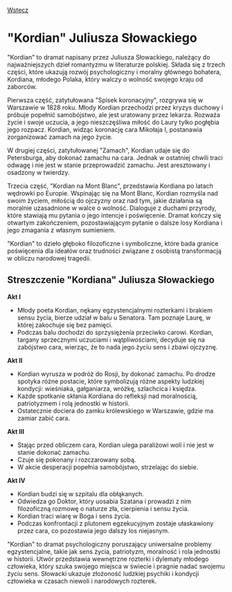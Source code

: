 [Wstecz](../polski.md)

# "Kordian" Juliusza Słowackiego

"Kordian" to dramat napisany przez Juliusza Słowackiego, należący do najważniejszych dzieł romantyzmu w literaturze polskiej. Składa się z trzech części, które ukazują rozwój psychologiczny i moralny głównego bohatera, Kordiana, młodego Polaka, który walczy o wolność swojego kraju od zaborców.

Pierwsza część, zatytułowana "Spisek koronacyjny", rozgrywa się w Warszawie w 1828 roku. Młody Kordian przechodzi przez kryzys duchowy i próbuje popełnić samobójstwo, ale jest uratowany przez lekarza. Rozważa życie i swoje uczucia, a jego nieszczęśliwa miłość do Laury tylko pogłębia jego rozpacz. Kordian, widząc koronację cara Mikołaja I, postanawia zorganizować zamach na jego życie.

W drugiej części, zatytułowanej "Zamach", Kordian udaje się do Petersburga, aby dokonać zamachu na cara. Jednak w ostatniej chwili traci odwagę i nie jest w stanie przeprowadzić zamachu. Jest aresztowany i osadzony w twierdzy.

Trzecia część, "Kordian na Mont Blanc", przedstawia Kordiana po latach wędrowki po Europie. Wspinając się na Mont Blanc, Kordian rozmyśla nad swoim życiem, miłością do ojczyzny oraz nad tym, jakie działania są moralnie uzasadnione w walce o wolność. Dialoguje z duchami przyrody, które stawiają mu pytania o jego intencje i poświęcenie. Dramat kończy się otwartym zakończeniem, pozostawiającym pytanie o dalsze losy Kordiana i jego zmagania z własnym sumieniem.

"Kordian" to dzieło głęboko filozoficzne i symboliczne, które bada granice poświęcenia dla ideałów oraz trudności związane z osobistą transformacją w obliczu narodowej tragedii.

## Streszczenie "Kordiana" Juliusza Słowackiego

**Akt I**

-   Młody poeta Kordian, nękany egzystencjalnymi rozterkami i brakiem sensu życia, bierze udział w balu u Senatora. Tam poznaje Laurę, w której zakochuje się bez pamięci.
-   Podczas balu dochodzi do sprzysiężenia przeciwko carowi. Kordian, targany sprzecznymi uczuciami i wątpliwościami, decyduje się na zabójstwo cara, wierząc, że to nada jego życiu sens i zbawi ojczyznę.

**Akt II**

-   Kordian wyrusza w podróż do Rosji, by dokonać zamachu. Po drodze spotyka różne postacie, które symbolizują różne aspekty ludzkiej kondycji: wieśniaka, gałganiarza, wróżkę, szlachcica i księdza.
-   Każde spotkanie skłania Kordiana do refleksji nad moralnością, patriotyzmem i rolą jednostki w historii.
-   Ostatecznie dociera do zamku królewskiego w Warszawie, gdzie ma zamiar zabić cara.

**Akt III**

-   Stając przed obliczem cara, Kordian ulega paraliżowi woli i nie jest w stanie dokonać zamachu.
-   Czuje się pokonany i rozczarowany sobą.
-   W akcie desperacji popełnia samobójstwo, strzelając do siebie.

**Akt IV**

-   Kordian budzi się w szpitalu dla obłąkanych.
-   Odwiedza go Doktor, który uosabia Szatana i prowadzi z nim filozoficzną rozmowę o naturze zła, cierpienia i sensu życia.
-   Kordian traci wiarę w Boga i sens życia.
-   Podczas konfrontacji z plutonem egzekucyjnym zostaje ułaskawiony przez cara, co pozostawia jego dalszy los niejasnym.

"Kordian" to dramat psychologiczny poruszający uniwersalne problemy egzystencjalne, takie jak sens życia, patriotyzm, moralność i rola jednostki w historii.
Utwór przedstawia wewnętrzne rozterki i dylematy młodego człowieka, który szuka swojego miejsca w świecie i pragnie nadać swojemu życiu sens.
Słowacki ukazuje złożoność ludzkiej psychiki i kondycji człowieka w czasach niewoli i narodowych rozterek.
